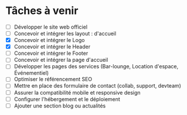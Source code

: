 # Tâches à venir

- [ ] Développer le site web officiel
- [ ] Concevoir et intégrer les layout : d'accueil
- [x] Concevoir et intégrer le Logo
- [x] Concevoir et intégrer le Header
- [ ] Concevoir et intégrer le Footer
- [ ] Concevoir et intégrer la page d'accueil
- [ ] Développer les pages des services (Bar-lounge, Location d'espace, Événementiel)
- [ ] Optimiser le référencement SEO
- [ ] Mettre en place des formulaire de contact (collab, support, devteam)
- [ ] Assurer la compatibilité mobile et responsive design
- [ ] Configurer l'hébergement et le déploiement
- [ ] Ajouter une section blog ou actualités
